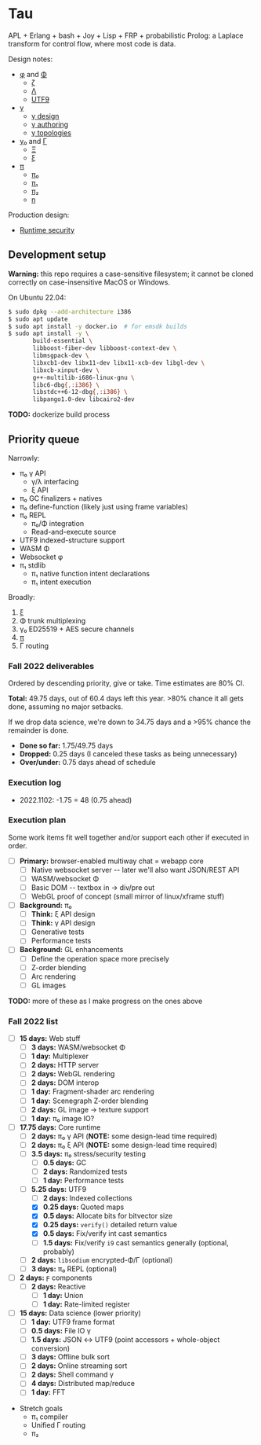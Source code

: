 # Tau
APL + Erlang + bash + Joy + Lisp + FRP + probabilistic Prolog: a Laplace transform for control flow, where most code is data.

Design notes:

+ [φ](doc/phi.md) and [Φ](doc/Phi.md)
  + [ζ](doc/zeta.md)
  + [Λ](doc/Lambda.md)
  + [UTF9](doc/utf9.md)
+ [γ](doc/gamma.md)
  + [γ design](doc/gamma-design.md)
  + [γ authoring](doc/gamma-authoring.md)
  + [γ topologies](doc/gamma-topologies.md)
+ [γ₀](doc/gamma0.md) and [Γ](doc/Gamma.md)
  + [Ξ](doc/Xi.md)
  + [ξ](doc/xi.md)
+ [π](doc/pi.md)
  + [π₀](doc/pi0.md)
  + [π₁](doc/pi1.md)
  + [π₂](doc/pi2.md)
  + [η](doc/eta.md)

Production design:

+ [Runtime security](doc/security.md)


## Development setup
**Warning:** this repo requires a case-sensitive filesystem; it cannot be cloned correctly on case-insensitive MacOS or Windows.

On Ubuntu 22.04:

```sh
$ sudo dpkg --add-architecture i386
$ sudo apt update
$ sudo apt install -y docker.io  # for emsdk builds
$ sudo apt install -y \
       build-essential \
       libboost-fiber-dev libboost-context-dev \
       libmsgpack-dev \
       libxcb1-dev libx11-dev libx11-xcb-dev libgl-dev \
       libxcb-xinput-dev \
       g++-multilib-i686-linux-gnu \
       libc6-dbg{,:i386} \
       libstdc++6-12-dbg{,:i386} \
       libpango1.0-dev libcairo2-dev
```

**TODO:** dockerize build process


## Priority queue
Narrowly:

+ π₀ γ API
  + γ/λ interfacing
  + ξ API
+ π₀ GC finalizers + natives
+ π₀ define-function (likely just using frame variables)
+ π₀ REPL
  + π₀/Φ integration
  + Read-and-execute source
+ UTF9 indexed-structure support
+ WASM Φ
+ Websocket φ
+ π₁ stdlib
  + π₁ native function intent declarations
  + π₁ intent execution

Broadly:

1. [ξ](doc/xi.md)
2. Φ trunk multiplexing
3. γ₀ ED25519 + AES secure channels
4. [π](doc/pi.md)
5. Γ routing


### Fall 2022 deliverables
Ordered by descending priority, give or take. Time estimates are 80% CI.

**Total:** 49.75 days, out of 60.4 days left this year. >80% chance it all gets done, assuming no major setbacks.

If we drop data science, we're down to 34.75 days and a >95% chance the remainder is done.

+ **Done so far:** 1.75/49.75 days
+ **Dropped:** 0.25 days (I canceled these tasks as being unnecessary)
+ **Over/under:** 0.75 days ahead of schedule


### Execution log
+ 2022.1102: -1.75 = 48 (0.75 ahead)


### Execution plan
Some work items fit well together and/or support each other if executed in order.

+ [ ] **Primary:** browser-enabled multiway chat = webapp core
  + [ ] Native websocket server -- later we'll also want JSON/REST API
  + [ ] WASM/websocket Φ
  + [ ] Basic DOM -- textbox in → div/pre out
  + [ ] WebGL proof of concept (small mirror of linux/xframe stuff)
+ [ ] **Background:** π₀
  + [ ] **Think:** ξ API design
  + [ ] **Think:** γ API design
  + [ ] Generative tests
  + [ ] Performance tests
+ [ ] **Background:** GL enhancements
  + [ ] Define the operation space more precisely
  + [ ] Z-order blending
  + [ ] Arc rendering
  + [ ] GL images

**TODO:** more of these as I make progress on the ones above


### Fall 2022 list
+ [ ] **15 days:** Web stuff
  + [ ] **3 days:** WASM/websocket Φ
  + [ ] **1 day:** Multiplexer
  + [ ] **2 days:** HTTP server
  + [ ] **2 days:** WebGL rendering
  + [ ] **2 days:** DOM interop
  + [ ] **1 day:** Fragment-shader arc rendering
  + [ ] **1 day:** Scenegraph Z-order blending
  + [ ] **2 days:** GL image → texture support
  + [ ] **1 day:** π₀ image IO?
+ [ ] **17.75 days:** Core runtime
  + [ ] **2 days:** π₀ γ API (**NOTE:** some design-lead time required)
  + [ ] **2 days:** π₀ ξ API (**NOTE:** some design-lead time required)
  + [ ] **3.5 days:** π₀ stress/security testing
    + [ ] **0.5 days:** GC
    + [ ] **2 days:** Randomized tests
    + [ ] **1 day:** Performance tests
  + [ ] **5.25 days:** UTF9
    + [ ] **2 days:** Indexed collections
    + [x] **0.25 days:** Quoted maps
    + [x] **0.5 days:** Allocate bits for bitvector size
    + [x] **0.25 days:** `verify()` detailed return value
    + [x] **0.5 days:** Fix/verify int cast semantics
    + [ ] **1.5 days:** Fix/verify `i9` cast semantics generally (optional, probably)
  + [ ] **2 days:** `libsodium` encrypted-Φ/Γ (optional)
  + [ ] **3 days:** π₀ REPL (optional)
+ [ ] **2 days:** ϝ components
  + [ ] **2 days:** Reactive
    + [ ] **1 day:** Union
    + [ ] **1 day:** Rate-limited register
+ [ ] **15 days:** Data science (lower priority)
  + [ ] **1 day:** UTF9 frame format
  + [ ] **0.5 days:** File IO γ
  + [ ] **1.5 days:** JSON ↔ UTF9 (point accessors + whole-object conversion)
  + [ ] **3 days:** Offline bulk sort
  + [ ] **2 days:** Online streaming sort
  + [ ] **2 days:** Shell command γ
  + [ ] **4 days:** Distributed map/reduce
  + [ ] **1 day:** FFT
+ Stretch goals
  + π₁ compiler
  + Unified Γ routing
  + π₂
